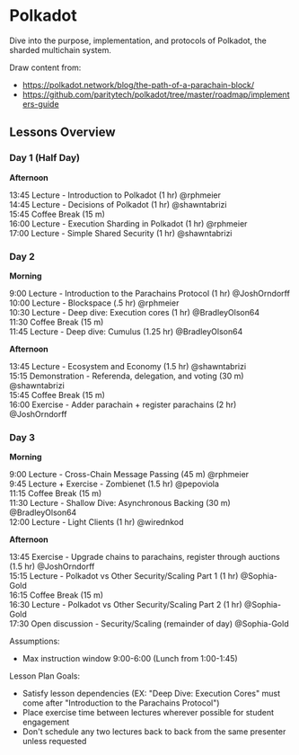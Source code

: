 # Polkadot

Dive into the purpose, implementation, and protocols of Polkadot, the sharded multichain system.

Draw content from:

- https://polkadot.network/blog/the-path-of-a-parachain-block/
- https://github.com/paritytech/polkadot/tree/master/roadmap/implementers-guide

## Lessons Overview

### Day 1 (Half Day)

**Afternoon**

13:45 Lecture - Introduction to Polkadot (1 hr) @rphmeier<br>
14:45 Lecture - Decisions of Polkadot (1 hr) @shawntabrizi<br>
15:45 Coffee Break (15 m)<br>
16:00 Lecture - Execution Sharding in Polkadot (1 hr) @rphmeier<br>
17:00 Lecture - Simple Shared Security (1 hr) @shawntabrizi<br>

### Day 2

**Morning**

9:00  Lecture - Introduction to the Parachains Protocol (1 hr) @JoshOrndorff<br>
10:00 Lecture - Blockspace (.5 hr) @rphmeier<br>
10:30 Lecture - Deep dive: Execution cores (1 hr) @BradleyOlson64<br>
11:30 Coffee Break (15 m)<br>
11:45 Lecture - Deep dive: Cumulus (1.25 hr) @BradleyOlson64<br>

**Afternoon**

13:45 Lecture - Ecosystem and Economy (1.5 hr) @shawntabrizi<br>
15:15 Demonstration - Referenda, delegation, and voting (30 m) @shawntabrizi<br>
15:45 Coffee Break (15 m)<br>
16:00 Exercise - Adder parachain + register parachains (2 hr) @JoshOrndorff<br>

### Day 3

**Morning**

9:00  Lecture - Cross-Chain Message Passing (45 m) @rphmeier<br>
9:45  Lecture + Exercise - Zombienet (1.5 hr) @pepoviola<br>
11:15 Coffee Break (15 m)<br>
11:30 Lecture - Shallow Dive: Asynchronous Backing (30 m) @BradleyOlson64<br>
12:00 Lecture - Light Clients (1 hr) @wirednkod<br>

**Afternoon**

13:45 Exercise - Upgrade chains to parachains, register through auctions (1.5 hr) @JoshOrndorff<br>
15:15 Lecture - Polkadot vs Other Security/Scaling Part 1 (1 hr) @Sophia-Gold<br>
16:15 Coffee Break (15 m)<br>
16:30 Lecture - Polkadot vs Other Security/Scaling Part 2 (1 hr) @Sophia-Gold<br>
17:30 Open discussion - Security/Scaling (remainder of day) @Sophia-Gold<br>

Assumptions:

- Max instruction window 9:00-6:00 (Lunch from 1:00-1:45)

Lesson Plan Goals:

- Satisfy lesson dependencies (EX: "Deep Dive: Execution Cores" must come after "Introduction to the Parachains Protocol")
- Place exercise time between lectures wherever possible for student engagement
- Don't schedule any two lectures back to back from the same presenter unless requested
